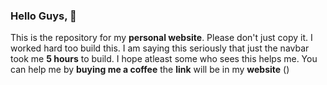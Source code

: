 ### Hello Guys,  👋
This is the repository for my **personal website**. Please don't just copy it. I worked hard too build this. I am saying this seriously that just the navbar took me **5 hours** to build. I hope atleast some who sees this helps me. You can help me by **buying me a coffee** the **link** will be in my **website** ()
